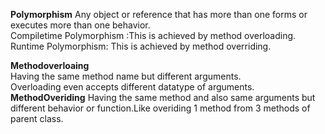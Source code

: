  
  
  **Polymorphism**
                Any object or reference that has more than one forms or executes more than one behavior.   <br>
                Compiletime Polymorphism :This is achieved by method overloading.  <br>
                Runtime Polymorphism: This is achieved by method overriding.   <br>
  
  
  
  **Methodoverloaing**            
                Having the same method name but different arguments.   <br>
                Overloading even accepts different datatype of arguments.  <br>
  **MethodOveriding**
                Having the same method and also same arguments but different behavior or function.Like overiding 1 method from 3 methods of parent class.